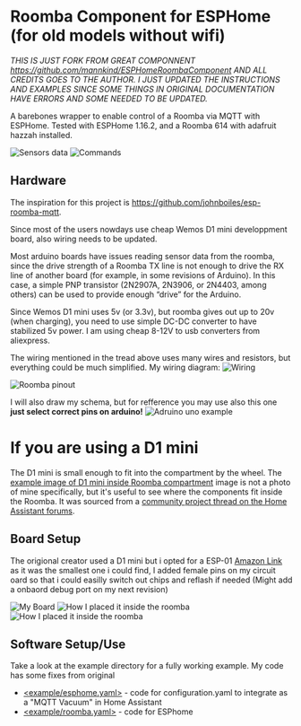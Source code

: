 # Roomba Component for ESPHome (for old models without wifi)

*THIS IS JUST FORK FROM GREAT COMPONNENT https://github.com/mannkind/ESPHomeRoombaComponent AND ALL CREDITS GOES TO THE AUTHOR. I JUST UPDATED THE INSTRUCTIONS AND EXAMPLES SINCE SOME THINGS IN ORIGINAL DOCUMENTATION HAVE ERRORS AND SOME NEEDED TO BE UPDATED.*

A barebones wrapper to enable control of a Roomba via MQTT with ESPHome.
Tested with ESPHome 1.16.2, and a Roomba 614 with adafruit hazzah installed.

![Sensors data](/docs/Annotation%202020-04-27%20102809.jpg)
![Commands](/docs/Annotation%202020-04-27%20102837.jpg)

## Hardware

The inspiration for this project is https://github.com/johnboiles/esp-roomba-mqtt. 

Since most of the users nowdays use cheap Wemos D1 mini developpment board, also wiring needs to be updated.

Most arduino boards have issues reading sensor data from the roomba, since the drive strength of a Roomba TX line is not enough to drive the RX line of another board (for example, in some revisions of Arduino). In this case, a simple PNP transistor (2N2907A, 2N3906, or 2N4403, among others) can be used to provide enough “drive” for the Arduino.

Since Wemos D1 mini uses 5v (or 3.3v), but roomba gives out up to 20v (when charging), you need to use simple DC-DC converter to have stabilized 5v power. I am using cheap 8-12V to usb converters from aliexpress.

The wiring mentioned in the tread above uses many wires and resistors, but everything could be much simplified. My wiring diagram:
![Wiring](/docs/wiring.jpg)

![Roomba pinout](https://community-home-assistant-assets.s3-us-west-2.amazonaws.com/original/2X/c/c1a32634d0727a8b8e8d1db0a5ec1219799d5ccc.png)

I will also draw my schema, but for refference you may use also this one **just select correct pins on arduino!**
![Adruino uno example](https://i.stack.imgur.com/aaifY.jpg)

# If you are using a D1 mini
The D1 mini is small enough to fit into the compartment by the wheel. The [example image of D1 mini inside Roomba compartment](https://community-home-assistant-assets.s3.dualstack.us-west-2.amazonaws.com/optimized/2X/a/a258c7253f8bd3fe76ad9e7aa1202b60bd113d74_2_496x600.jpg) image is not a photo of mine specifically, but it's useful to see where the components fit inside the Roomba. It was sourced from a [community project thread on the Home Assistant forums](https://community.home-assistant.io/t/add-wifi-to-an-older-roomba/23282).

## Board Setup

The origional creator used a D1 mini but i opted for a ESP-01 [Amazon Link ](https://www.amazon.com/MakerFocus-Wireless-Transceiver-DC3-0-3-6V-Compatible/dp/B01EA3UJJ4/ref=asc_df_B01EA3UJJ4/?tag=hyprod-20&linkCode=df0&hvadid=309773039951&hvpos=&hvnetw=g&hvrand=4985446750337794805&hvpone=&hvptwo=&hvqmt=&hvdev=c&hvdvcmdl=&hvlocint=&hvlocphy=9010259&hvtargid=pla-599566692924&psc=1)as it was the smallest one i could find, I added female pins on my circuit oard so that i could easilly switch out chips and reflash if needed (Might add a onbaord debug port on my next revision)

![My Board](/docs/Beta_1.jpeg)
![How I placed it inside the roomba](/docs/wires.jpeg)
![How I placed it inside the roomba](/docs/inside_roomba.jpeg)

## Software Setup/Use

Take a look at the example directory for a fully working example. My code has some fixes from original

* [<example/esphome.yaml>](/example/homeassistant-vacuum.yaml)  - code for configuration.yaml to integrate as a "MQTT Vacuum" in Home Assistant
* [<example/roomba.yaml>](/example/roomba.yaml)  - code for ESPhome
